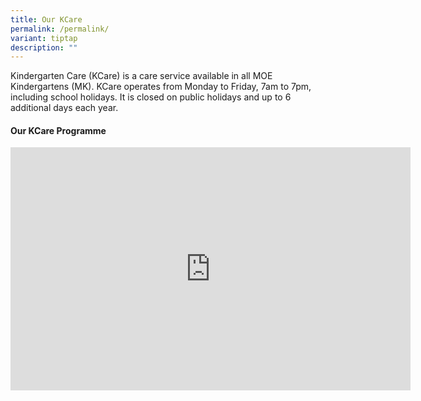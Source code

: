 ```yaml
---
title: Our KCare
permalink: /permalink/
variant: tiptap
description: ""
---
```

<p>Kindergarten Care (KCare) is&nbsp;a care service available in all MOE Kindergartens (MK). KCare operates from Monday to Friday, 7am to 7pm, including school holidays. It is closed on public holidays and up to 6 additional days each year.</p><h4>Our KCare Programme</h4><div class="iframe-wrapper"><iframe height="389" width="640" allowfullscreen="true" frameborder="0" src="https://docs.google.com/presentation/d/e/2PACX-1vTcAt-nfkKVTHuDdIxXNt-r0EvJH-RzFi0GRdOl-FEDAZmCVQLCNVp_w5_mV_Q0mnnHENwajvEuC722/embed?start=true&amp;loop=true&amp;delayms=3000"></iframe></div><p></p>